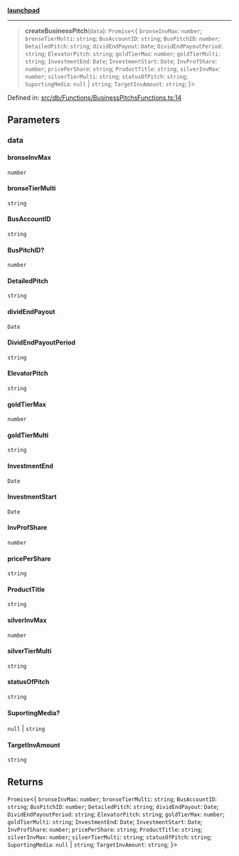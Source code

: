 [**launchpad**](index.md)

***

> **createBusinessPitch**(`data`): `Promise`\<\{ `bronseInvMax`: `number`; `bronseTierMulti`: `string`; `BusAccountID`: `string`; `BusPitchID`: `number`; `DetailedPitch`: `string`; `dividEndPayout`: `Date`; `DividEndPayoutPeriod`: `string`; `ElevatorPitch`: `string`; `goldTierMax`: `number`; `goldTierMulti`: `string`; `InvestmentEnd`: `Date`; `InvestmentStart`: `Date`; `InvProfShare`: `number`; `pricePerShare`: `string`; `ProductTitle`: `string`; `silverInvMax`: `number`; `silverTierMulti`: `string`; `statusOfPitch`: `string`; `SuportingMedia`: `null` \| `string`; `TargetInvAmount`: `string`; \}\>

Defined in: [src/db/Functions/BusinessPitchsFunctions.ts:14](https://github.com/victorbratov/launchpad/blob/3cec89d9fa4be2794c552b4b2e488c08b6798868/src/db/Functions/BusinessPitchsFunctions.ts#L14)

## Parameters

### data

#### bronseInvMax

`number`

#### bronseTierMulti

`string`

#### BusAccountID

`string`

#### BusPitchID?

`number`

#### DetailedPitch

`string`

#### dividEndPayout

`Date`

#### DividEndPayoutPeriod

`string`

#### ElevatorPitch

`string`

#### goldTierMax

`number`

#### goldTierMulti

`string`

#### InvestmentEnd

`Date`

#### InvestmentStart

`Date`

#### InvProfShare

`number`

#### pricePerShare

`string`

#### ProductTitle

`string`

#### silverInvMax

`number`

#### silverTierMulti

`string`

#### statusOfPitch

`string`

#### SuportingMedia?

`null` \| `string`

#### TargetInvAmount

`string`

## Returns

`Promise`\<\{ `bronseInvMax`: `number`; `bronseTierMulti`: `string`; `BusAccountID`: `string`; `BusPitchID`: `number`; `DetailedPitch`: `string`; `dividEndPayout`: `Date`; `DividEndPayoutPeriod`: `string`; `ElevatorPitch`: `string`; `goldTierMax`: `number`; `goldTierMulti`: `string`; `InvestmentEnd`: `Date`; `InvestmentStart`: `Date`; `InvProfShare`: `number`; `pricePerShare`: `string`; `ProductTitle`: `string`; `silverInvMax`: `number`; `silverTierMulti`: `string`; `statusOfPitch`: `string`; `SuportingMedia`: `null` \| `string`; `TargetInvAmount`: `string`; \}\>
